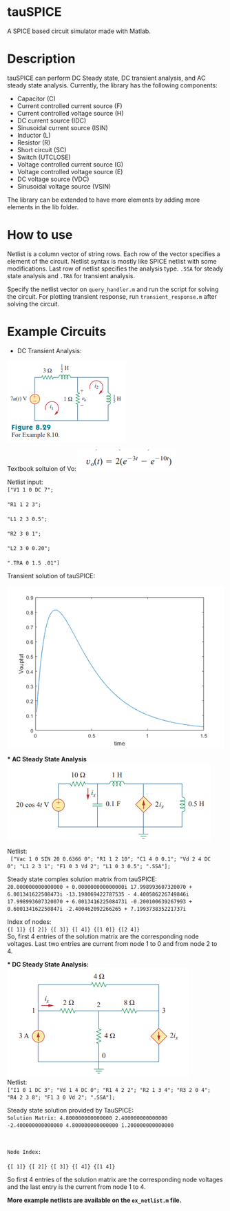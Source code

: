 # tauSPICE
A SPICE based circuit simulator made with Matlab.

# Description
tauSPICE can perform DC Steady state, DC transient analysis, and AC steady state analysis. Currently, the library has the following components:
* Capacitor (C)
* Current controlled current source (F)
* Current controlled voltage source (H)
* DC current source (IDC)
* Sinusoidal current source (ISIN)
* Inductor (L)
* Resistor (R)
* Short circuit (SC)
* Switch (UTCLOSE)
* Voltage controlled current source (G)
* Voltage controlled voltage source (E)
* DC voltage source (VDC)
* Sinusoidal voltage source (VSIN)

The library can be extended to have more elements by adding more elements in the lib folder.  

# How to use
Netlist is a column vector of string rows. Each row of the vector specifies a element of the circuit.
Netlist syntax is mostly like SPICE netlist with some modifications. 
Last row of netlist specifies the analysis type. `.SSA` for steady state analysis and `.TRA` for transient analysis.

Specify the netlist vector on `query_handler.m` and run the script for solving the circuit.
For plotting transient response, run `transient_response.m` after solving the circuit.   

# Example Circuits
* DC Transient Analysis:  
<img src="/img/8.10/sadiku 4th ed example 8.10 page 341.png"/>

Textbook soltuion of Vo: <img src="img/8.10/txtbook solution 8.10.png"/> 

Netlist input:   
<code>["V1 1 0 DC 7";  
    "R1 1 2 3";  
    "L1 2 3 0.5";  
    "R2 3 0 1";  
    "L2 3 0 0.20";  
    ".TRA 0 1.5 .01"]
</code>

Transient solution of tauSPICE:  

<img src="img/8.10/solution 8.10.png"/>

<b>* AC Steady State Analysis</b>   
<img src="img/10.1/sadiku exa10.1 ckt.png"/>  

Netlist:    
<code>
["Vac 1 0 SIN 20 0.6366 0";
    "R1 1 2 10";
    "C1 4 0 0.1";
    "Vd 2 4 DC 0";
    "L1 2 3 1";
    "F1 0 3 Vd 2";
    "L1 0 3 0.5";
    ".SSA"];
</code>

Steady state complex solution matrix from tauSPICE:    
 <code>20.000000000000000 + 0.000000000000000i
 17.998993607320070 + 6.001341622508473i
-13.198069422787535 - 4.400586226749846i
 17.998993607320070 + 6.001341622508473i
 -0.200100639267993 + 0.600134162250847i
 -2.400462092266265 + 7.199373835221737i
</code>

Index of nodes:  
<code>{[  1]}
    {[  2]}
    {[  3]}
    {[  4]}
    {[1 0]}
    {[2 4]}
</code>  
So, first 4 entries of the solution matrix are the corresponding node voltages. Last two entries are current from node 1 to 0 and from node 2 to 4.    

<b>* DC Steady State Analysis:</b>  
<img src="img/3.2/ckt.png"/>  
Netlist:  
<code>["I1 0 1 DC 3";
    "Vd 1 4 DC 0";
    "R1 4 2 2";
    "R2 1 3 4";
    "R3 2 0 4";
    "R4 2 3 8";
    "F1 3 0 Vd 2";
    ".SSA"];
</code>

Steady state solution provided by TauSPICE:  
<code>Solution Matrix: 
   4.800000000000000
   2.400000000000000
  -2.400000000000000
   4.800000000000000
   1.200000000000000

Node Index:  
    {[  1]}
    {[  2]}
    {[  3]}
    {[  4]}
    {[1 4]}</code>

So first 4 entries of the solution matrix are the corresponding node voltages and the last entry is the current from node 1 to 4.  


<b>More example netlists are available on the `ex_netlist.m` file.</b>  
